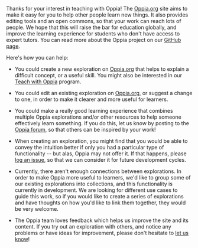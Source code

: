 Thanks for your interest in teaching with Oppia! The [Oppia.org](https://www.oppia.org) site aims to make it easy for you to help other people learn new things. It also provides editing tools and an open commons, so that your work can reach lots of people. We hope that this will raise the bar for education globally, and improve the learning experience for students who don't have access to expert tutors. You can read more about the Oppia project on our [GitHub page](https://oppia.github.io/#/WhatIsOppia).

Here's how you can help:

  * You could create a new exploration on [Oppia.org](https://www.oppia.org) that helps to explain a difficult concept, or a useful skill. You might also be interested in our [Teach with Oppia](https://www.oppia.org/teach) program.

  * You could edit an existing exploration on [Oppia.org](https://www.oppia.org), or suggest a change to one, in order to make it clearer and more useful for learners.

  * You could make a really good learning experience that combines multiple Oppia explorations and/or other resources to help someone effectively learn something. If you do this, let us know by posting to the [Oppia forum](https://groups.google.com/forum/#!forum/oppia), so that others can be inspired by your work!

  * When creating an exploration, you might find that you would be able to convey the intuition better if only you had a particular type of functionality -- but alas, Oppia may not offer it. If that happens, please [log an issue](https://github.com/oppia/oppia/issues/new?title=Describe%20your%20feature%20request%20or%20bug%20report%20succinctly&body=If%20you%27d%20like%20to%20propose%20a%20feature,%20describe%20what%20you%27d%20like%20to%20see.%20Mock%20ups%20would%20be%20great!%0A%0AIf%20you%27re%20reporting%20a%20bug,%20please%20be%20sure%20to%20include%20the%20expected%20behaviour,%20the%20observed%20behaviour,%20and%20steps%20to%20reproduce%20the%20problem.%20Console%20copy-pastes%20and%20any%20background%20on%20the%20environment%20would%20also%20be%20helpful.%0A%0AThanks!), so that we can consider it for future development cycles.

  * Currently, there aren't enough connections between explorations. In order to make Oppia more useful to learners, we'd like to group some of our existing explorations into collections, and this functionality is currently in development. We are looking for different use cases to guide this work, so if you would like to create a series of explorations and have thoughts on how you'd like to link them together, they would be very welcome.

  * The Oppia team loves feedback which helps us improve the site and its content. If you try out an exploration with others, and notice any problems or have ideas for improvement, please don't hesitate to [let us know](https://groups.google.com/forum/#!forum/oppia-dev)!
